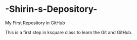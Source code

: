 # -Shirin-s-Depository-
My First Repository in GitHub

This is a first step in ksquare class to learn the Git and GitHub.

